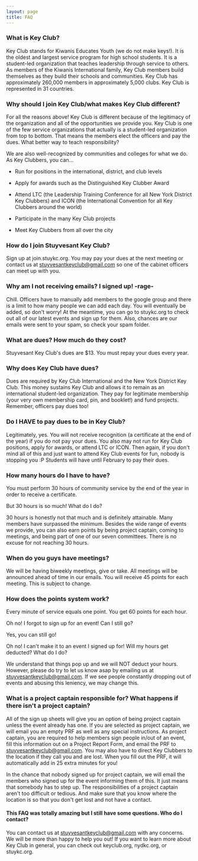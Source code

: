 ```yaml
---
layout: page
title: FAQ
---
```

### What is Key Club?

Key Club stands for Kiwanis Educates Youth (we do not make keys!). It is the oldest and largest service program for high school students. It is a student-led organization that teaches leadership through service to others. As members of the Kiwanis International family, Key Club members build themselves as they build their schools and communities. Key Club has approximately 260,000 members in approximately 5,000 clubs. Key Club is represented in 31 countries.

### Why should I join Key Club/what makes Key Club different?

For all the reasons above! Key Club is different because of the legitimacy of the organization and all of the opportunities we provide you. Key Club is one of the few service organizations that actually is a student-led organization from top to bottom. That means the members elect the officers and pay the dues. What better way to teach responsibility?

We are also well-recognized by communities and colleges for what we do. As Key Clubbers, you can...

- Run for positions in the international, district, and club levels

- Apply for awards such as the Distinguished Key Clubber Award

- Attend LTC (the Leadership Training Conference for all New York District Key Clubbers) and ICON (the International Convention for all Key Clubbers around the world)

- Participate in the many Key Club projects

- Meet Key Clubbers from all over the city

### How do I join Stuyvesant Key Club?

Sign up at join.stuykc.org. You may pay your dues at the next meeting or contact us at stuyvesantkeyclub@gmail.com so one of the cabinet officers can meet up with you.

 

### Why am I not receiving emails? I signed up! -rage-

Chill. Officers have to manually add members to the google group and there is a limit to how many people we can add each day. You will eventually be added, so don't worry! At the meantime, you can go to stuykc.org to check out all of our latest events and sign up for them. Also, chances are our emails were sent to your spam, so check your spam folder.

 

### What are dues? How much do they cost?

Stuyvesant Key Club's dues are $13. You must repay your dues every year.

 

### Why does Key Club have dues?

Dues are required by Key Club International and the New York District Key Club. This money sustains Key Club and allows it to remain as an international student-led organization. They pay for legitimate membership (your very own membership card, pin, and booklet!) and fund projects. Remember, officers pay dues too!

 

### Do I HAVE to pay dues to be in Key Club?

Legitimately, yes. You will not receive recognition (a certificate at the end of the year) if you do not pay your dues. You also may not run for Key Club positions, apply for awards, or attend LTC or ICON. Then again, if you don't mind all of this and just want to attend Key Club events for fun, nobody is stopping you :P Students will have until February to pay their dues.

 

### How many hours do I have to have?

You must perform 30 hours of community service by the end of the year in order to receive a certificate.

But 30 hours is so much! What do I do?

30 hours is honestly not that much and is definitely attainable. Many members have surpassed the minimum. Besides the wide range of events we provide, you can also earn points by being project captain, coming to meetings, and being part of one of our seven committees. There is no excuse for not reaching 30 hours.

### When do you guys have meetings?

We will be having biweekly meetings, give or take. All meetings will be announced ahead of time in our emails. You will receive 45 points for each meeting. This is subject to change.

### How does the points system work?

Every minute of service equals one point. You get 60 points for each hour.

Oh no! I forgot to sign up for an event! Can I still go?

Yes, you can still go!

Oh no! I can't make it to an event I signed up for! Will my hours get deducted? What do I do?

We understand that things pop up and we will NOT deduct your hours. However, please do try to let us know asap by emailing us at stuyvesantkeyclub@gmail.com. If we see people constantly dropping out of events and abusing this leniency, we may change this.

### What is a project captain responsible for? What happens if there isn't a project captain?

All of the sign up sheets will give you an option of being project captain unless the event already has one. If you are selected as project captain, we will email you an empty PRF as well as any special instructions. As project captain, you are required to help members sign people in/out of an event, fill this information out on a Project Report Form, and email the PRF to stuyvesantkeyclub@gmail.com. You may also have to direct Key Clubbers to the location if they call you and are lost. When you fill out the PRF, it will automatically add in 25 extra minutes for you!

In the chance that nobody signed up for project captain, we will email the members who signed up for the event informing them of this. It just means that somebody has to step up. The responsibilities of a project captain aren't too difficult or tedious. And make sure that you know where the location is so that you don't get lost and not have a contact.

#### This FAQ was totally amazing but I still have some questions. Who do I contact?

You can contact us at stuyvesantkeyclub@gmail.com with any concerns. We will be more than happy to help you out! If you want to learn more about Key Club in general, you can check out keyclub.org, nydkc.org, or stuykc.org.
